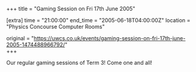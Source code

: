 +++
title = "Gaming Session on Fri 17th June 2005"

[extra]
time = "21:00:00"
end_time = "2005-06-18T04:00:00Z"
location = "Physics Concourse Computer Rooms"

original = "https://uwcs.co.uk/events/gaming-session-on-fri-17th-june-2005-1474488966792/"    
+++

Our regular gaming sessions of Term 3\! Come one and all\!

